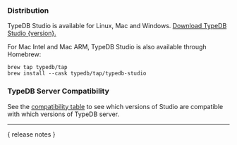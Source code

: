 ### Distribution

TypeDB Studio is available for Linux, Mac and Windows. [Download TypeDB Studio {version}.](https://cloudsmith.io/~typedb/repos/public-release/packages/?q=name:^typedb-studio+version:{version})

For Mac Intel and Mac ARM, TypeDB Studio is also available through Homebrew:

```
brew tap typedb/tap
brew install --cask typedb/tap/typedb-studio
```

### TypeDB Server Compatibility

See the [compatibility table](https://typedb.com/docs/typedb/connecting/studio#_version_compatibility) to see
which versions of Studio are compatible with which versions of TypeDB server.

---

{ release notes }

